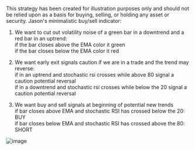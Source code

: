This strategy has been created for illustration purposes only and should not be relied upon as a basis for buying, selling, or holding any asset or security.
Jason's minimalistic buy/sell indicator: 
1) We want to cut out volatility noise of a green bar in a downtrend and a red bar in an uptrend:  
    if the bar closes above the EMA color it green  
    if the bar closes below the EMA color it red 

2) We want early exit signals caution if we are in a trade and the trend may reverse:  
  if in an uptrend and stochastic rsi crosses while above 80 signal a caution potential reversal  
  if in a downtrend and stochastic rsi crosses while below the 20 signal a caution potential reversal  

3) We want buy and sell signals at beginning of potential new trends  
 if bar closes above EMA and stochastic RSI has crossed below the 20: BUY  
 if bar closes below EMA and stochastic RSI has crossed above the 80: SHORT

![image](https://github.com/user-attachments/assets/03c7f509-483b-440e-888b-8c55f9d1a772)

